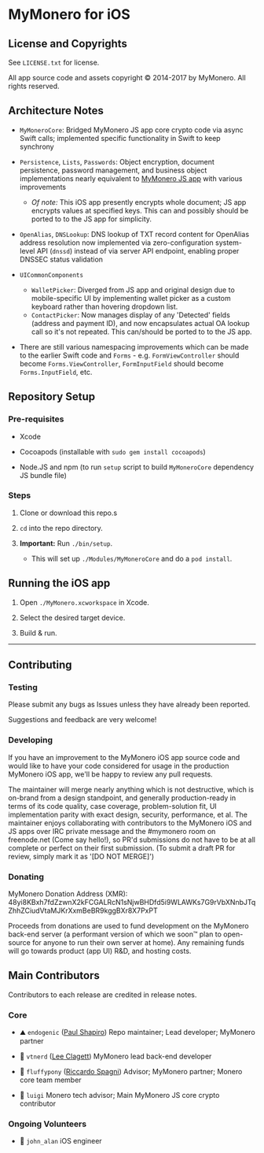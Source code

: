 # MyMonero for iOS

## License and Copyrights

See `LICENSE.txt` for license.

All app source code and assets copyright © 2014-2017 by MyMonero. All rights reserved.

## Architecture Notes

* `MyMoneroCore`: Bridged MyMonero JS app core crypto code via async Swift calls; implemented specific functionality in Swift to keep synchrony 

* `Persistence`, `Lists`, `Passwords`: Object encryption, document persistence, password management, and business object implementations nearly equivalent to [MyMonero JS app](https://github.com/mymonero/mymonero-app-js) with various improvements
	* *Of note:* This iOS app presently encrypts whole document; JS app encrypts values at specified keys. This can and possibly should be ported to to the JS app for simplicity.

* `OpenAlias`, `DNSLookup`: DNS lookup of TXT record content for OpenAlias address resolution now implemented via zero-configuration system-level API (`dnssd`) instead of via server API endpoint, enabling proper DNSSEC status validation

* `UICommonComponents`
	* `WalletPicker`: Diverged from JS app and original design due to mobile-specific UI by implementing wallet picker as a custom keyboard rather than hovering dropdown list.
	* `ContactPicker`: Now manages display of any 'Detected' fields (address and payment ID), and now encapsulates actual OA lookup call so it's not repeated. This can/should be ported to to the JS app.

* There are still various namespacing improvements which can be made to the earlier Swift code and `Forms` - e.g. `FormViewController` should become `Forms.ViewController`, `FormInputField` should become `Forms.InputField`, etc.


## Repository Setup

### Pre-requisites

* Xcode

* Cocoapods (installable with `sudo gem install cocoapods`)

* Node.JS and npm (to run `setup` script to build `MyMoneroCore` dependency JS bundle file)

### Steps

1. Clone or download this repo.s

2. `cd` into the repo directory.

3. **Important:** Run `./bin/setup`. 
	* This will set up `./Modules/MyMoneroCore` and do a `pod install`.

## Running the iOS app

1. Open `./MyMonero.xcworkspace` in Xcode.

2. Select the desired target device.

2. Build & run.



--------------

## Contributing

### Testing

Please submit any bugs as Issues unless they have already been reported.

Suggestions and feedback are very welcome!


### Developing

If you have an improvement to the MyMonero iOS app source code and would like to have your code considered for usage in the production MyMonero iOS app, we'll be happy to review any pull requests. 

The maintainer will merge nearly anything which is not destructive, which is on-brand from a design standpoint, and generally production-ready in terms of its code quality, case coverage, problem-solution fit, UI implementation parity with exact design, security, performance, et al. The maintainer enjoys collaborating with contributors to the MyMonero iOS and JS apps over IRC private message and the #mymonero room on freenode.net (Come say hello!), so PR'd submissions do not have to be at all complete or perfect on their first submission. (To submit a draft PR for review, simply mark it as '[DO NOT MERGE]')


### Donating

MyMonero Donation Address (XMR): 48yi8KBxh7fdZzwnX2kFCGALRcN1sNjwBHDfd5i9WLAWKs7G9rVbXNnbJTqZhhZCiudVtaMJKrXxmBeBR9kggBXr8X7PxPT

Proceeds from donations are used to fund development on the MyMonero back-end server (a performant version of which we soon™ plan to open-source for anyone to run their own server at home). Any remaining funds will go towards product (app UI) R&D, and hosting costs.


## Main Contributors

Contributors to each release are credited in release notes.

### Core

* ⛰ `endogenic` ([Paul Shapiro](https://github.com/paulshapiro)) Repo maintainer; Lead developer; MyMonero partner

* 🌅 `vtnerd` ([Lee Clagett](https://github.com/vtnerd)) MyMonero lead back-end developer

* 🐴 `fluffypony` ([Riccardo Spagni](https://github.com/fluffypony)) Advisor; MyMonero partner; Monero core team member

* 🍄 `luigi` Monero tech advisor; Main MyMonero JS core crypto contributor


### Ongoing Volunteers

* 👑 `john_alan` iOS engineer